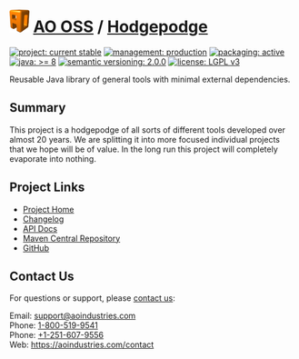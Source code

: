 # [<img src="ao-logo.png" alt="AO Logo" width="35" height="40">](https://github.com/aoindustries) [AO OSS](https://github.com/aoindustries/ao-oss) / [Hodgepodge](https://github.com/aoindustries/ao-hodgepodge)

[![project: current stable](https://oss.aoapps.com/ao-badges/project-current-stable.svg)](https://aoindustries.com/life-cycle#project-current-stable)
[![management: production](https://oss.aoapps.com/ao-badges/management-production.svg)](https://aoindustries.com/life-cycle#management-production)
[![packaging: active](https://oss.aoapps.com/ao-badges/packaging-active.svg)](https://aoindustries.com/life-cycle#packaging-active)  
[![java: &gt;= 8](https://oss.aoapps.com/ao-badges/java-8.svg)](https://docs.oracle.com/javase/8/docs/api/)
[![semantic versioning: 2.0.0](https://oss.aoapps.com/ao-badges/semver-2.0.0.svg)](http://semver.org/spec/v2.0.0.html)
[![license: LGPL v3](https://oss.aoapps.com/ao-badges/license-lgpl-3.0.svg)](https://www.gnu.org/licenses/lgpl-3.0)

Reusable Java library of general tools with minimal external dependencies.

## Summary
This project is a hodgepodge of all sorts of different tools developed over
almost 20 years.  We are splitting it into more focused individual projects
that we hope will be of value.  In the long run this project will completely
evaporate into nothing.

## Project Links
* [Project Home](https://oss.aoapps.com/hodgepodge/)
* [Changelog](https://oss.aoapps.com/hodgepodge/changelog)
* [API Docs](https://oss.aoapps.com/hodgepodge/apidocs/)
* [Maven Central Repository](https://search.maven.org/artifact/com.aoapps/ao-hodgepodge)
* [GitHub](https://github.com/aoindustries/ao-hodgepodge)

## Contact Us
For questions or support, please [contact us](https://aoindustries.com/contact):

Email: [support@aoindustries.com](mailto:support@aoindustries.com)  
Phone: [1-800-519-9541](tel:1-800-519-9541)  
Phone: [+1-251-607-9556](tel:+1-251-607-9556)  
Web: https://aoindustries.com/contact
